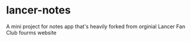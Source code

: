 # lancer-notes
A mini project for notes app that's heavily forked from orginial Lancer Fan Club fourms website
